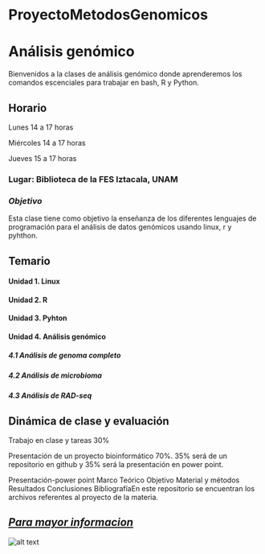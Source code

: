 # ProyectoMetodosGenomicos
# Análisis genómico
Bienvenidos a la clases de análisis genómico donde aprenderemos los comandos escenciales para trabajar en bash, R y Python.

## Horario
Lunes 14 a 17 horas

Miércoles 14 a 17 horas

Jueves 15 a 17 horas

### Lugar: Biblioteca de la FES Iztacala, UNAM
### *Objetivo*
Esta clase tiene como objetivo la enseñanza de los diferentes lenguajes de programación para el análisis de datos genómicos usando linux, r y pyhthon.

## Temario
#### Unidad 1. Linux
#### Unidad 2. R
#### Unidad 3. Pyhton
#### Unidad 4. Análisis genómico
##### 4.1 Análisis de genoma completo

##### 4.2 Análisis de microbioma

##### 4.3 Análisis de RAD-seq

## Dinámica de clase y evaluación
Trabajo en clase y tareas 30%

Presentación de un proyecto bioinformático 70%. 35% será de un repositorio en github y 35% será la presentación en power point.

Presentación-power point
Marco Teórico
Objetivo
Material y métodos
Resultados
Conclusiones
BibliografíaEn este repositorio se encuentran los archivos referentes al proyecto de la materia.

## [*Para mayor informacion*](https://ecologia.iztacala.unam.mx/)


![alt text](https://i0.wp.com/fenix.iztacala.unam.mx/wp-content/uploads/2021/11/258781809_3844397352329271_2617700563650729190_n-2.jpg?fit=640%2C287&ssl=1)
